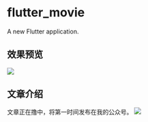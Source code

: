 # flutter_movie

A new Flutter application.

## 效果预览
![](http://7q5c2h.com1.z0.glb.clouddn.com/Flutter3.gif)

## 文章介绍
文章正在撸中，将第一时间发布在我的公众号。
![](http://7q5c2h.com1.z0.glb.clouddn.com/qrcode_WuXiaolong1.JPG)
